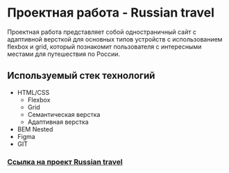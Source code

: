 # Проектная работа - Russian travel

Проектная работа представляет собой одностраничный сайт с адаптивной версткой для основных типов устройств с использованием flexbox и grid, который познакомит пользователя с интересными местами для путешествия по России.

## Используемый стек технологий
+ HTML/CSS
  + Flexbox
  + Grid
  + Семантическая верстка
  + Адаптивная верстка
+ BEM Nested
+ Figma
+ GIT

### [Ссылка на проект Russian travel](https://zzzorger.github.io/russian-travel/)
